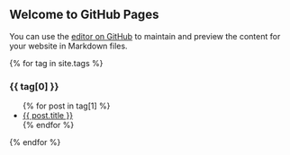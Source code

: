 ## Welcome to GitHub Pages

You can use the [editor on GitHub](https://github.com/nathanchoui/nathan.github.io/edit/gh-pages/index.md) to maintain and preview the content for your website in Markdown files.

{% for tag in site.tags %}
  <h3>{{ tag[0] }}</h3>
  <ul>
    {% for post in tag[1] %}
      <li><a href="{{ post.url }}">{{ post.title }}</a></li>
    {% endfor %}
  </ul>
{% endfor %}

